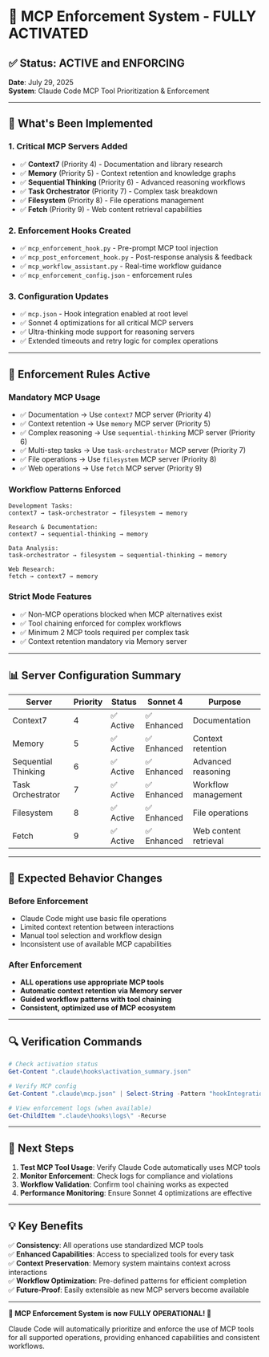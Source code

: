 # 🚀 MCP Enforcement System - FULLY ACTIVATED

## ✅ Status: ACTIVE and ENFORCING

**Date**: July 29, 2025  
**System**: Claude Code MCP Tool Prioritization & Enforcement

---

## 🎯 What's Been Implemented

### 1. **Critical MCP Servers Added**

- ✅ **Context7** (Priority 4) - Documentation and library research
- ✅ **Memory** (Priority 5) - Context retention and knowledge graphs
- ✅ **Sequential Thinking** (Priority 6) - Advanced reasoning workflows
- ✅ **Task Orchestrator** (Priority 7) - Complex task breakdown
- ✅ **Filesystem** (Priority 8) - File operations management
- ✅ **Fetch** (Priority 9) - Web content retrieval capabilities

### 2. **Enforcement Hooks Created**
- ✅ `mcp_enforcement_hook.py` - Pre-prompt MCP tool injection
- ✅ `mcp_post_enforcement_hook.py` - Post-response analysis & feedback
- ✅ `mcp_workflow_assistant.py` - Real-time workflow guidance
- ✅ `mcp_enforcement_config.json` - enforcement rules

### 3. **Configuration Updates**
- ✅ `mcp.json` - Hook integration enabled at root level
- ✅ Sonnet 4 optimizations for all critical MCP servers
- ✅ Ultra-thinking mode support for reasoning servers
- ✅ Extended timeouts and retry logic for complex operations

---

## 🔧 Enforcement Rules Active

### **Mandatory MCP Usage**
- ✅ Documentation → Use `context7` MCP server (Priority 4)
- ✅ Context retention → Use `memory` MCP server (Priority 5)
- ✅ Complex reasoning → Use `sequential-thinking` MCP server (Priority 6)
- ✅ Multi-step tasks → Use `task-orchestrator` MCP server (Priority 7)
- ✅ File operations → Use `filesystem` MCP server (Priority 8)
- ✅ Web operations → Use `fetch` MCP server (Priority 9)

### **Workflow Patterns Enforced**
```
Development Tasks:
context7 → task-orchestrator → filesystem → memory

Research & Documentation:
context7 → sequential-thinking → memory

Data Analysis:
task-orchestrator → filesystem → sequential-thinking → memory

Web Research:
fetch → context7 → memory
```

### **Strict Mode Features**
- ✅ Non-MCP operations blocked when MCP alternatives exist
- ✅ Tool chaining enforced for complex workflows
- ✅ Minimum 2 MCP tools required per complex task
- ✅ Context retention mandatory via Memory server

---

## 📊 Server Configuration Summary

| Server | Priority | Status | Sonnet 4 | Purpose |
|--------|----------|--------|----------|---------|
| Context7 | 4 | ✅ Active | ✅ Enhanced | Documentation |
| Memory | 5 | ✅ Active | ✅ Enhanced | Context retention |
| Sequential Thinking | 6 | ✅ Active | ✅ Enhanced | Advanced reasoning |
| Task Orchestrator | 7 | ✅ Active | ✅ Enhanced | Workflow management |
| Filesystem | 8 | ✅ Active | ✅ Enhanced | File operations |
| Fetch | 9 | ✅ Active | ✅ Enhanced | Web content retrieval |

---

## 🎯 Expected Behavior Changes

### **Before Enforcement**
- Claude Code might use basic file operations
- Limited context retention between interactions
- Manual tool selection and workflow design
- Inconsistent use of available MCP capabilities

### **After Enforcement** 
- **ALL operations use appropriate MCP tools**
- **Automatic context retention via Memory server**
- **Guided workflow patterns with tool chaining**
- **Consistent, optimized use of MCP ecosystem**

---

## 🔍 Verification Commands

```powershell
# Check activation status
Get-Content ".claude\hooks\activation_summary.json"

# Verify MCP config
Get-Content ".claude\mcp.json" | Select-String -Pattern "hookIntegration|memory|sequential"

# View enforcement logs (when available)
Get-ChildItem ".claude\hooks\logs\" -Recurse
```

---

## 🚀 Next Steps

1. **Test MCP Tool Usage**: Verify Claude Code automatically uses MCP tools
2. **Monitor Enforcement**: Check logs for compliance and violations
3. **Workflow Validation**: Confirm tool chaining works as expected
4. **Performance Monitoring**: Ensure Sonnet 4 optimizations are effective

---

## 💡 Key Benefits

✅ **Consistency**: All operations use standardized MCP tools  
✅ **Enhanced Capabilities**: Access to specialized tools for every task  
✅ **Context Preservation**: Memory system maintains context across interactions  
✅ **Workflow Optimization**: Pre-defined patterns for efficient completion  
✅ **Future-Proof**: Easily extensible as new MCP servers become available  

---

**🎉 MCP Enforcement System is now FULLY OPERATIONAL! 🎉**

Claude Code will automatically prioritize and enforce the use of MCP tools for all supported operations, providing enhanced capabilities and consistent workflows.
